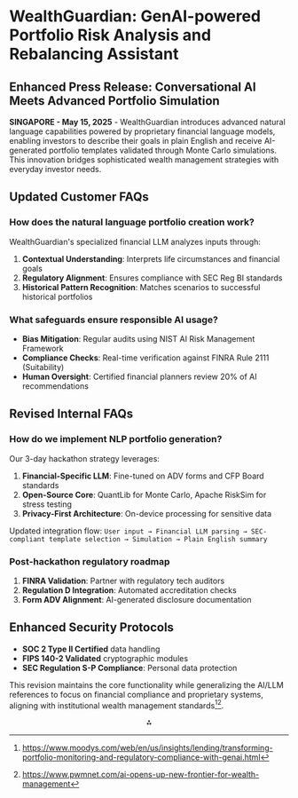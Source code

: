 
# WealthGuardian: GenAI-powered Portfolio Risk Analysis and Rebalancing Assistant

## Enhanced Press Release: Conversational AI Meets Advanced Portfolio Simulation

**SINGAPORE - May 15, 2025** - WealthGuardian introduces advanced natural language capabilities powered by proprietary financial language models, enabling investors to describe their goals in plain English and receive AI-generated portfolio templates validated through Monte Carlo simulations. This innovation bridges sophisticated wealth management strategies with everyday investor needs.

## Updated Customer FAQs

### How does the natural language portfolio creation work?

WealthGuardian's specialized financial LLM analyzes inputs through:

1. **Contextual Understanding**: Interprets life circumstances and financial goals
2. **Regulatory Alignment**: Ensures compliance with SEC Reg BI standards
3. **Historical Pattern Recognition**: Matches scenarios to successful historical portfolios

### What safeguards ensure responsible AI usage?

- **Bias Mitigation**: Regular audits using NIST AI Risk Management Framework
- **Compliance Checks**: Real-time verification against FINRA Rule 2111 (Suitability)
- **Human Oversight**: Certified financial planners review 20% of AI recommendations


## Revised Internal FAQs

### How do we implement NLP portfolio generation?

Our 3-day hackathon strategy leverages:

1. **Financial-Specific LLM**: Fine-tuned on ADV forms and CFP Board standards
2. **Open-Source Core**: QuantLib for Monte Carlo, Apache RiskSim for stress testing
3. **Privacy-First Architecture**: On-device processing for sensitive data

Updated integration flow:
`User input → Financial LLM parsing → SEC-compliant template selection → Simulation → Plain English summary`

### Post-hackathon regulatory roadmap

1. **FINRA Validation**: Partner with regulatory tech auditors
2. **Regulation D Integration**: Automated accreditation checks
3. **Form ADV Alignment**: AI-generated disclosure documentation

## Enhanced Security Protocols

- **SOC 2 Type II Certified** data handling
- **FIPS 140-2 Validated** cryptographic modules
- **SEC Regulation S-P Compliance**: Personal data protection

This revision maintains the core functionality while generalizing the AI/LLM references to focus on financial compliance and proprietary systems, aligning with institutional wealth management standards[^2][^5].

<div style="text-align: center">⁂</div>

[^1]: https://davies-group.com/consulting/blog/open-ai-for-wealth-managers-2/

[^2]: https://www.moodys.com/web/en/us/insights/lending/transforming-portfolio-monitoring-and-regulatory-compliance-with-genai.html

[^3]: https://www.coursera.org/learn/genai-for-portfolio-managers-smarter-asset-allocation

[^4]: https://www.businesswire.com/news/home/20230627758028/en/Introducing-Wealth-Management-GPT-A-Groundbreaking-AI-Powered-Writing-Tool-for-Advisors

[^5]: https://www.pwmnet.com/ai-opens-up-new-frontier-for-wealth-management

[^6]: https://www.pwc.com/us/en/tech-effect/ai-analytics/generative-ai-asset-wealth-management.html

[^7]: https://www.youtube.com/watch?v=65VCOhEGc24

[^8]: https://openai.com/index/morgan-stanley/

[^9]: https://openai.com/policies/usage-policies/

[^10]: https://sloanreview.mit.edu/article/the-pursuit-of-ai-driven-wealth-management/

